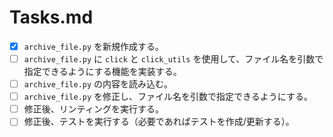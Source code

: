 # Tasks.md

- [x] `archive_file.py` を新規作成する。
- [ ] `archive_file.py` に `click` と `click_utils` を使用して、ファイル名を引数で指定できるようにする機能を実装する。
- [ ] `archive_file.py` の内容を読み込む。
- [ ] `archive_file.py` を修正し、ファイル名を引数で指定できるようにする。
- [ ] 修正後、リンティングを実行する。
- [ ] 修正後、テストを実行する（必要であればテストを作成/更新する）。